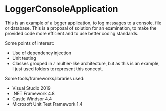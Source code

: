 # LoggerConsoleApplication
This is an example of a logger application, to log messages to a console, file or database. This is a proposal of solution for an examination, to make the provided code more efficient and to use better coding standards.

Some points of interest:
* Use of dependency injection
* Unit testing
* Classes grouped in a multier-like architecture, but as this is an example, I just used folders to represent this concept.

Some tools/frameworks/libraries used:
* Visual Studio 2019
* .NET Framework 4.8
* Castle Windsor 4.4
* Microsoft Unit Test Framework 1.4